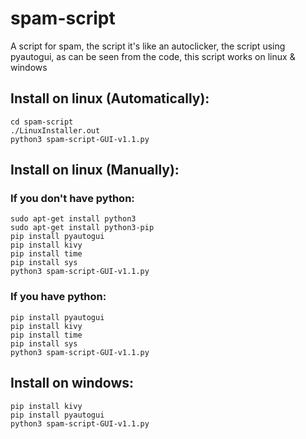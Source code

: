 # spam-script
A script for spam, the script it's like an autoclicker, the script using pyautogui, as can be seen from the code, this script works on linux &amp; windows

## Install on linux (Automatically):
    cd spam-script
    ./LinuxInstaller.out
    python3 spam-script-GUI-v1.1.py

## Install on linux (Manually):
### If you don't have python:
    sudo apt-get install python3
    sudo apt-get install python3-pip
    pip install pyautogui
    pip install kivy
    pip install time
    pip install sys
    python3 spam-script-GUI-v1.1.py

### If you have python:
    pip install pyautogui
    pip install kivy
    pip install time
    pip install sys
    python3 spam-script-GUI-v1.1.py

## Install on windows:
    pip install kivy
    pip install pyautogui
    python3 spam-script-GUI-v1.1.py
